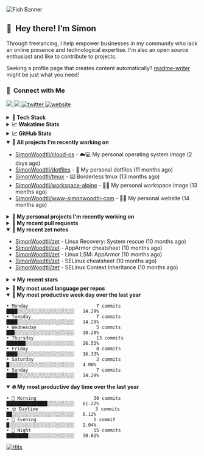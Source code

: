 ![Fish Banner](assets/fish.webp)

## 👋 &nbsp;Hey there! I’m Simon

Through freelancing, I help empower businesses in my community who lack
an online presence and technological expertise. I'm also an open source
enthusiast and like to contribute to projects.

Seeking a profile page that creates content automatically?
[readme-writer] might be just what you need!

### 🤝 &nbsp;Connect with Me

<div align="left">
<a href="https://linkedin.com/in/simonwoodtli" target="_blank">
<img src="https://img.shields.io/badge/linkedin-1E77B5?style=for-the-badge&logo=linkedin&logoColor=white alt=linkedin" />
</a>
<a href="https://github.com/simonwoodtli" target="_blank">
<img src="https://img.shields.io/badge/github-24292E?style=for-the-badge&logo=github&logoColor=white alt=github" />
</a>
<a href="https://twitter.com/simonwoodtlidev" target="_blank">
<img src="https://img.shields.io/badge/twitter-26a7de?style=for-the-badge&logo=twitter&logoColor=white" alt="twitter"/>
</a>
<a href="https://simonwoodtli.com" target="_blank">
<img src="https://img.shields.io/badge/website-E2925F?style=for-the-badge&logo=google-chrome&logoColor=white" alt="website"/>
</a>
</div>
<br/>


<details>
  <summary><b>🧰 Tech Stack</b></summary>
  <div align="center">
  <a href="https://skillicons.dev" target="_blank">
  <img src="https://skillicons.dev/icons?i=js,html,css,bash,python,go,postgresql,docker,vim,linux" alt="JavaScript, HTML, CSS, Bash, Python, Go, PostgreSQL, Docker, Vim,
  Linux">
  </a>
  </div>
</details>

<details>
  <summary><b>📈 Wakatime Stats</b></summary>
  <p align="center"><a href="https://wakatime.com/@SimonWoodtli">
  <img align="center" width="400" height="300" src="https://wakatime.com/share/@SimonWoodtli/7761bcef-e104-47d9-912a-dfd6bf08868b.svg" />
  </a>
  <a href="https://wakatime.com/@SimonWoodtli">
  <img align="center" width="400" height="300" src="https://wakatime.com/share/@SimonWoodtli/341953df-6a40-47b7-8220-ace4eabe0a17.svg" />
  </a></p>

  <h4><b>💬 I've been working with the following languages over the last 7 days</b></h4>

```
• Bash                           1 hr 13 mins                   ███████████████░░░░░░░░░░   58.6%
• YAML                           16 mins                        ███░░░░░░░░░░░░░░░░░░░░░░   12.93%
• Dockerfile                     12 mins                        ███░░░░░░░░░░░░░░░░░░░░░░   10.37%
• Other                          7 mins                         █░░░░░░░░░░░░░░░░░░░░░░░░   5.77%
• sh                             5 mins                         █░░░░░░░░░░░░░░░░░░░░░░░░   4.31%
• systemd                        5 mins                         █░░░░░░░░░░░░░░░░░░░░░░░░   4.05%
• conf                           2 mins                         █░░░░░░░░░░░░░░░░░░░░░░░░   2.05%
• JSON                           2 mins                         ░░░░░░░░░░░░░░░░░░░░░░░░░   1.61%
• INI                            0 secs                         ░░░░░░░░░░░░░░░░░░░░░░░░░   0.29%
```

  <h4>👷 I've been working on the following projects over the last 7 days</h4>

```
• Private                        1 hr 31 mins                   ██████████████████░░░░░░░   73.37%
• cloud-os                       33 mins                        ███████░░░░░░░░░░░░░░░░░░   26.6%
• Unknown Project                0 secs                         ░░░░░░░░░░░░░░░░░░░░░░░░░   0.03%
```

  <h4><b>🛠️ I've been working with the following editors over the last 7 days</b></h4>

```
• Vim                            2 hrs 5 mins                   █████████████████████████   100%
```

  <h4><b>💻 I've been working with the following operating systems over the last 7 days</b></h4>

```
• Linux                          2 hrs 5 mins                   █████████████████████████   100%
```

</details>

<details>
  <summary><b>📈 GitHub Stats</b></summary>
  <div align="center">
  <a href="https://github.com/anuraghazra/github-readme-stats"> 
  <img src="https://github-readme-stats.vercel.app/api?username=simonwoodtli&theme=onedark&show_icons=true&hide_rank=true&custom_title=Stats&count_private=true&hide_border=true&hide=issues&line_height=24&bg_color=0d1117" alt="Github Stats">
  <img src="https://github-readme-stats.vercel.app/api/top-langs/?username=simonwoodtli&layout=compact&theme=onedark&count_private=true&hide_border=true&bg_color=0d1117" alt="Top Langs">
  </a>
  </div>
</details>

<details open="">
  <summary><b>👷 All projects I'm recently working on</b></summary>

* [SimonWoodtli/cloud-os](https://github.com/SimonWoodtli/cloud-os) - ☁️💻 My personal operating system image (2 days ago)
* [SimonWoodtli/dotfiles](https://github.com/SimonWoodtli/dotfiles) - 🏡 My personal dotfiles (11 months ago)
* [SimonWoodtli/tmux](https://github.com/SimonWoodtli/tmux) - ⌨️ Borderless tmux (13 months ago)
* [SimonWoodtli/workspace-alpine](https://github.com/SimonWoodtli/workspace-alpine) - 🤖🐳 My personal workspace image (13 months ago)
* [SimonWoodtli/www-simonwoodtli-com](https://github.com/SimonWoodtli/www-simonwoodtli-com) - 👨‍💻 My personal website (14 months ago)

</details>
<details>
  <summary><b>🌱 My personal projects I'm recently working on</b></summary>

* [SimonWoodtli/cloud-os](https://github.com/SimonWoodtli/cloud-os) - ☁️💻 My personal operating system image (2 days ago)
* [SimonWoodtli/dotfiles](https://github.com/SimonWoodtli/dotfiles) - 🏡 My personal dotfiles (11 months ago)
* [SimonWoodtli/tmux](https://github.com/SimonWoodtli/tmux) - ⌨️ Borderless tmux (13 months ago)
* [SimonWoodtli/workspace-alpine](https://github.com/SimonWoodtli/workspace-alpine) - 🤖🐳 My personal workspace image (13 months ago)
* [SimonWoodtli/www-simonwoodtli-com](https://github.com/SimonWoodtli/www-simonwoodtli-com) - 👨‍💻 My personal website (14 months ago)

</details>
<details>
  <summary><b>🔨 My recent pull requests</b></summary>

* [feat: add wireguard-generate-keys script](https://github.com/SimonWoodtli/dotfiles-old/pull/14) on [SimonWoodtli/dotfiles-old](https://github.com/SimonWoodtli/dotfiles-old) (31 months ago)
* [feat: add video-to-gif script](https://github.com/SimonWoodtli/dotfiles-old/pull/13) on [SimonWoodtli/dotfiles-old](https://github.com/SimonWoodtli/dotfiles-old) (31 months ago)
* [feat: add spoof-mac-linux script](https://github.com/SimonWoodtli/dotfiles-old/pull/12) on [SimonWoodtli/dotfiles-old](https://github.com/SimonWoodtli/dotfiles-old) (31 months ago)
* [feat: add sp-tmux script](https://github.com/SimonWoodtli/dotfiles-old/pull/11) on [SimonWoodtli/dotfiles-old](https://github.com/SimonWoodtli/dotfiles-old) (31 months ago)
* [feat: add sp script](https://github.com/SimonWoodtli/dotfiles-old/pull/10) on [SimonWoodtli/dotfiles-old](https://github.com/SimonWoodtli/dotfiles-old) (31 months ago)

</details>
<details open="">
  <summary><b>📝 My recent zet notes</b></summary>

* [SimonWoodtli/zet](https://github.com/SimonWoodtli/zet/tree/6a85429d7a9045e11f01455134b8c8f3d1b637bd/20240604183007) - Linux Recovery: System rescue (10 months ago)
* [SimonWoodtli/zet](https://github.com/SimonWoodtli/zet/tree/87b3098a0e134d89c2e97c484bf7cf283e9d1478/20240604131658) - AppArmor cheatsheet (10 months ago)
* [SimonWoodtli/zet](https://github.com/SimonWoodtli/zet/tree/1a44e3a3a7bb90e08f57b7df7df4db5e3220dd42/20240604131004) - Linux LSM: AppArmor (10 months ago)
* [SimonWoodtli/zet](https://github.com/SimonWoodtli/zet/tree/528443772a121ac9eae4dadea40a0c85be9eea7b/20240603205157) - SELinux cheatsheet (10 months ago)
* [SimonWoodtli/zet](https://github.com/SimonWoodtli/zet/tree/aadce80214b95dcfa4992ce9ad0c5128a6538fb6/20240603210010) - SELinux Context Inheritance (10 months ago)

</details>
<details>
  <summary><b>⭐ My recent stars</b></summary>

* [chmln/sd](https://github.com/chmln/sd) - Intuitive find & replace CLI (sed alternative) (10 months ago)
* [mpgirro/docker-pihole-unbound](https://github.com/mpgirro/docker-pihole-unbound) - Run Pi-Hole + Unbound on Docker (10 months ago)
* [dsprenkels/sss-cli](https://github.com/dsprenkels/sss-cli) - Command line program for secret-sharing strings (11 months ago)
* [turnkeylinux-apps/openldap](https://github.com/turnkeylinux-apps/openldap) - OpenLDAP - Open Source Directory Services (13 months ago)
* [simple-login/app](https://github.com/simple-login/app) - The SimpleLogin back-end and web app (14 months ago)

</details>
<details>
  <summary><b>💬 My most used language per repos</b></summary>

```
• Shell                          16 repos                       ███████████████████░░░░░░   76.19%
• JavaScript                     1 repo                         █░░░░░░░░░░░░░░░░░░░░░░░░   4.76%
• CSS                            2 repos                        ██░░░░░░░░░░░░░░░░░░░░░░░   9.52%
• Nix                            1 repo                         █░░░░░░░░░░░░░░░░░░░░░░░░   4.76%
• HTML                           1 repo                         █░░░░░░░░░░░░░░░░░░░░░░░░   4.76%
```

</details>
<details open="">
  <summary><b>📆 My most productive week day over the last year</b></summary>

```
• Monday                         7 commits                      ████░░░░░░░░░░░░░░░░░░░░░   14.29%
• Tuesday                        7 commits                      ████░░░░░░░░░░░░░░░░░░░░░   14.29%
• Wednesday                      5 commits                      ███░░░░░░░░░░░░░░░░░░░░░░   10.20%
• Thursday                       13 commits                     ███████░░░░░░░░░░░░░░░░░░   26.53%
• Friday                         8 commits                      ████░░░░░░░░░░░░░░░░░░░░░   16.33%
• Saturday                       2 commits                      █░░░░░░░░░░░░░░░░░░░░░░░░   4.08%
• Sunday                         7 commits                      ████░░░░░░░░░░░░░░░░░░░░░   14.29%
```

</details>
<details open="">
  <summary><b>🔥 My most productive day time over the last year</b></summary>

```
• 🌅 Morning                     30 commits                     ███████████████░░░░░░░░░░   61.22%
• 🌞 Daytime                     3 commits                      ██░░░░░░░░░░░░░░░░░░░░░░░   6.12%
• 🌇 Evening                     1 commit                       █░░░░░░░░░░░░░░░░░░░░░░░░   2.04%
• 🌃 Night                       15 commits                     ████████░░░░░░░░░░░░░░░░░   30.61%
```

</details>

[![Hits](https://hits.seeyoufarm.com/api/count/incr/badge.svg?url=https%3A%2F%2Fgithub.com%2Fsimonwoodtli&count_bg=%23689D6A&title_bg=%23282828&icon=&icon_color=%23E7E7E7&title=views+%28today+%2F+total%29&edge_flat=false)](https://hits.seeyoufarm.com)

[readme-writer]: <https://github.com/SimonWoodtli/readme-writer>
